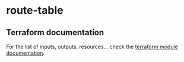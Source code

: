 # route-table

## Terraform documentation
For the list of inputs, outputs, resources... check the [terraform module documentation](tfdocs.md).
